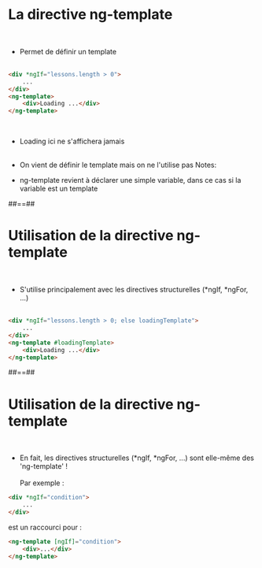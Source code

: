 <!-- .slide class="inconsolata with-code" -->
# La directive ng-template
<br>

- Permet de définir un template
<br><br>

```html
<div *ngIf="lessons.length > 0">
    ...
</div>
<ng-template>
    <div>Loading ...</div>
</ng-template>
```
<!-- .element: class="big-code" -->
<br>

- Loading ici ne s'affichera jamais
<br><br>

- On vient de définir le template mais on ne l'utilise pas
Notes:
- ng-template revient à déclarer une simple variable, dans ce cas si la variable est un template

##==##

<!-- .slide: class="inconsolata with-code" -->
# Utilisation de la directive ng-template
<br>

- S'utilise principalement avec les directives structurelles (*ngIf, *ngFor, ...)
<br><br>

```html
<div *ngIf="lessons.length > 0; else loadingTemplate">
    ...
</div>
<ng-template #loadingTemplate>
    <div>Loading ...</div>
</ng-template>
```
<!-- .element: class="big-code" -->


##==##

<!-- .slide: class="with-code inconsolata" -->
# Utilisation de la directive ng-template
<br>

- En fait, les directives structurelles (*ngIf, *ngFor, ...) sont elle-même des 'ng-template' !
<br><br>
Par exemple :

```html
<div *ngIf="condition">
    ...
</div>
```
<!-- .element: class="big-code" -->
est un raccourci pour :

```html
<ng-template [ngIf]="condition">
    <div>...</div>
</ng-template>
```
<!-- .element: class="big-code" -->

